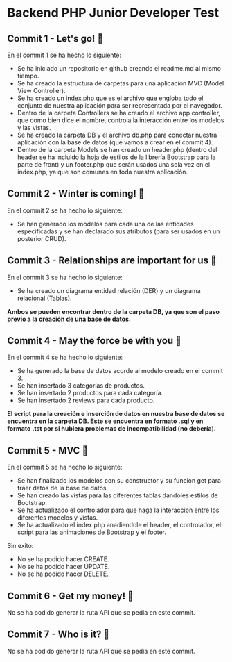 # Backend PHP Junior Developer Test

## **Commit 1 - Let's go! 🎢**

En el commit 1 se ha hecho lo siguiente:

-   Se ha iniciado un repositorio en github creando el readme.md al mismo tiempo.
-   Se ha creado la estructura de carpetas para una aplicación MVC (Model View Controller).
-   Se ha creado un index.php que es el archivo que engloba todo el conjunto de nuestra aplicación para ser representada por el navegador.
-   Dentro de la carpeta Controllers se ha creado el archivo app controller, que como bien dice el nombre, controla la interacción entre los modelos y las vistas.
-   Se ha creado la carpeta DB y el archivo db.php para conectar nuestra aplicación con la base de datos (que vamos a crear en el commit 4).
-   Dentro de la carpeta Models se han creado un header.php (dentro del header se ha incluido la hoja de estilos de la librería Bootstrap para la parte de front) y un footer.php que serán usados una sola vez en el index.php, ya que son comunes en toda nuestra aplicación.

## **Commit 2 - Winter is coming! 🥶**

En el commit 2 se ha hecho lo siguiente:

-   Se han generado los modelos para cada una de las entidades especificadas y se han declarado sus atributos (para ser usados en un posterior CRUD).

## **Commit 3 - Relationships are important for us 👫**

En el commit 3 se ha hecho lo siguiente:

-   Se ha creado un diagrama entidad relación (DER) y un diagrama relacional (Tablas).

**Ambos se pueden encontrar dentro de la carpeta DB, ya que son el paso previo a la creación de una base de datos.**

## **Commit 4 - May the force be with you 💪**

En el commit 4 se ha hecho lo siguiente:

-   Se ha generado la base de datos acorde al modelo creado en el commit 3.
-   Se han insertado 3 categorías de productos.
-   Se han insertado 2 productos para cada categoría.
-   Se han insertado 2 reviews para cada producto.

**El script para la creación e inserción de datos en nuestra base de datos se encuentra en la carpeta DB. Este se encuentra en formato .sql y en formato .tst por si hubiera problemas de incompatibilidad (no debería).**

## **Commit 5 - MVC 👀**

En el commit 5 se ha hecho lo siguiente:

-   Se han finalizado los modelos con su constructor y su funcion get para traer datos de la base de datos.
-   Se han creado las vistas para las diferentes tablas dandoles estilos de Bootstrap.
-   Se ha actualizado el controlador para que haga la interaccion entre los diferentes modelos y vistas.
-   Se ha actualizado el index.php anadiendole el header, el controlador, el script para las animaciones de Bootstrap y el footer.

Sin exito:

-   No se ha podido hacer CREATE.
-   No se ha podido hacer UPDATE.
-   No se ha podido hacer DELETE.

## **Commit 6 - Get my money! 💸**

No se ha podido generar la ruta API que se pedia en este commit.

## **Commit 7 - Who is it? 🤔**

No se ha podido generar la ruta API que se pedia en este commit.
